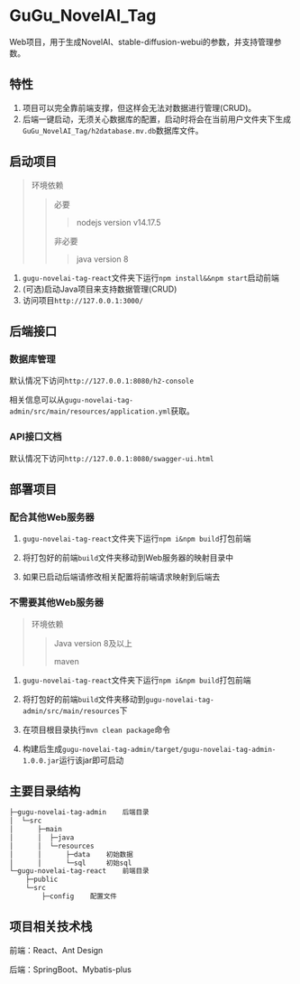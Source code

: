 # GuGu_NovelAI_Tag

Web项目，用于生成NovelAI、stable-diffusion-webui的参数，并支持管理参数。

## 特性

1. 项目可以完全靠前端支撑，但这样会无法对数据进行管理(CRUD)。
2. 后端一键启动，无须关心数据库的配置，启动时将会在当前用户文件夹下生成`GuGu_NovelAI_Tag/h2database.mv.db`数据库文件。

## 启动项目

> 环境依赖
>
> > 必要
> >
> > > nodejs version v14.17.5
> >
> > 非必要
> >
> > > java version 8

1. `gugu-novelai-tag-react`文件夹下运行`npm install&&npm start`启动前端
2. (可选)启动Java项目来支持数据管理(CRUD)
3. 访问项目`http://127.0.0.1:3000/`

## 后端接口

### 数据库管理

默认情况下访问`http://127.0.0.1:8080/h2-console`

相关信息可以从`gugu-novelai-tag-admin/src/main/resources/application.yml`获取。

### API接口文档

默认情况下访问`http://127.0.0.1:8080/swagger-ui.html`

## 部署项目

### 配合其他Web服务器

1. `gugu-novelai-tag-react`文件夹下运行`npm i&npm build`打包前端

2. 将打包好的前端`build`文件夹移动到Web服务器的映射目录中
3. 如果已启动后端请修改相关配置将前端请求映射到后端去

### 不需要其他Web服务器

> 环境依赖
>
> > Java version 8及以上
> >
> > maven
>

1. `gugu-novelai-tag-react`文件夹下运行`npm i&npm build`打包前端

2. 将打包好的前端`build`文件夹移动到`gugu-novelai-tag-admin/src/main/resources`下
3. 在项目根目录执行`mvn clean package`命令
4. 构建后生成`gugu-novelai-tag-admin/target/gugu-novelai-tag-admin-1.0.0.jar`运行该jar即可启动

## 主要目录结构

```txt
├─gugu-novelai-tag-admin	后端目录
│  └─src
│      ├─main
│      │  ├─java
│      │  └─resources
│      │      ├─data	初始数据
│      │      └─sql		初始sql
└─gugu-novelai-tag-react	前端目录
    ├─public
    └─src
        ├─config	配置文件
```

## 项目相关技术栈

前端：React、Ant Design

后端：SpringBoot、Mybatis-plus
